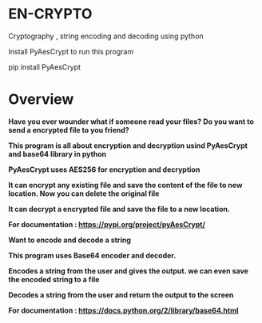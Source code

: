 # EN-CRYPTO
Cryptography , string encoding and decoding using python

Install PyAesCrypt to run this program

pip install PyAesCrypt 

# Overview
  
<b>Have you ever wounder what if someone read your files?<b>
<b>Do you want to send a encrypted file to you friend?<b>
 
This program is all about encryption and decryption usind PyAesCrypt and base64 library in python
  
PyAesCrypt uses AES256 for encryption and decryption
  
It can encrypt any existing file and save the content of the file to new location.
Now you can delete the original file
  
It can decrypt a encrypted file and save the file to a new location.
  
For documentation : https://pypi.org/project/pyAesCrypt/
  
<b> Want to encode and decode a string <b>
  
This program uses Base64 encoder and decoder.
  
Encodes a string from the user and gives the output. we can even save the encoded string to a file
  
Decodes a string from the user and return the output to the screen
  
For documentation : https://docs.python.org/2/library/base64.html
  
  
  
